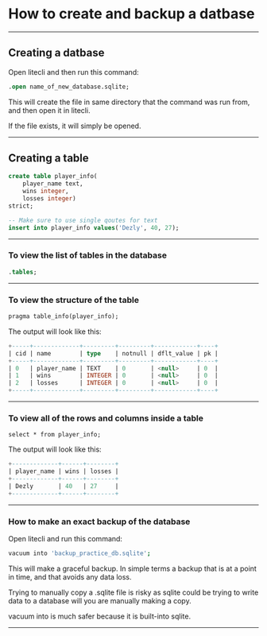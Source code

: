 # How to create and backup a datbase
_______________________________________________________________________________
## Creating a datbase
Open litecli and then run this command:
```sql
.open name_of_new_database.sqlite;
```
This will create the file in same directory that the command was run from,
and then open it in litecli.

If the file exists, it will simply be opened.

_______________________________________________________________________________
## Creating a table

```sql
create table player_info(
    player_name text, 
    wins integer, 
    losses integer) 
strict;

-- Make sure to use single qoutes for text
insert into player_info values('Dezly', 40, 27);
```
_______________________________________________________________________________
### To view the list of tables in the database

```sql
.tables;
```
_______________________________________________________________________________
### To view the structure of the table 

```sql
pragma table_info(player_info);
```

The output will look like this:
```sql
+-----+-------------+---------+---------+------------+----+
| cid | name        | type    | notnull | dflt_value | pk |
+-----+-------------+---------+---------+------------+----+
| 0   | player_name | TEXT    | 0       | <null>     | 0  |
| 1   | wins        | INTEGER | 0       | <null>     | 0  |
| 2   | losses      | INTEGER | 0       | <null>     | 0  |
+-----+-------------+---------+---------+------------+----+
```
_______________________________________________________________________________
### To view all of the rows and columns inside a table

```
select * from player_info;
```

The output will look like this:
```sql
+-------------+------+--------+
| player_name | wins | losses |
+-------------+------+--------+
| Dezly       | 40   | 27     |
+-------------+------+--------+
```

_______________________________________________________________________________
### How to make an exact backup of the database

Open litecli and run this command:
```bash
vacuum into 'backup_practice_db.sqlite';
```

This will make a graceful backup. In simple terms a backup that is at a point
in time, and that avoids any data loss. 

Trying to manually copy a .sqlite file is risky as sqlite could be trying
to write data to a database will you are manually making a copy.

vacuum into is much safer because it is built-into sqlite.

_______________________________________________________________________________
